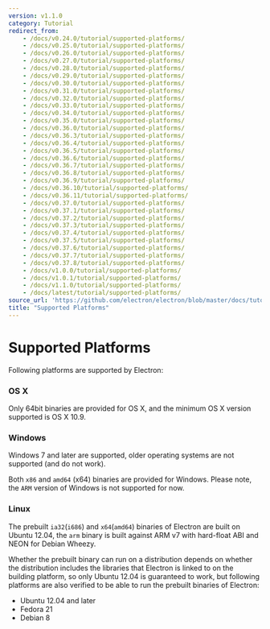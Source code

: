 ```yaml
---
version: v1.1.0
category: Tutorial
redirect_from:
    - /docs/v0.24.0/tutorial/supported-platforms/
    - /docs/v0.25.0/tutorial/supported-platforms/
    - /docs/v0.26.0/tutorial/supported-platforms/
    - /docs/v0.27.0/tutorial/supported-platforms/
    - /docs/v0.28.0/tutorial/supported-platforms/
    - /docs/v0.29.0/tutorial/supported-platforms/
    - /docs/v0.30.0/tutorial/supported-platforms/
    - /docs/v0.31.0/tutorial/supported-platforms/
    - /docs/v0.32.0/tutorial/supported-platforms/
    - /docs/v0.33.0/tutorial/supported-platforms/
    - /docs/v0.34.0/tutorial/supported-platforms/
    - /docs/v0.35.0/tutorial/supported-platforms/
    - /docs/v0.36.0/tutorial/supported-platforms/
    - /docs/v0.36.3/tutorial/supported-platforms/
    - /docs/v0.36.4/tutorial/supported-platforms/
    - /docs/v0.36.5/tutorial/supported-platforms/
    - /docs/v0.36.6/tutorial/supported-platforms/
    - /docs/v0.36.7/tutorial/supported-platforms/
    - /docs/v0.36.8/tutorial/supported-platforms/
    - /docs/v0.36.9/tutorial/supported-platforms/
    - /docs/v0.36.10/tutorial/supported-platforms/
    - /docs/v0.36.11/tutorial/supported-platforms/
    - /docs/v0.37.0/tutorial/supported-platforms/
    - /docs/v0.37.1/tutorial/supported-platforms/
    - /docs/v0.37.2/tutorial/supported-platforms/
    - /docs/v0.37.3/tutorial/supported-platforms/
    - /docs/v0.37.4/tutorial/supported-platforms/
    - /docs/v0.37.5/tutorial/supported-platforms/
    - /docs/v0.37.6/tutorial/supported-platforms/
    - /docs/v0.37.7/tutorial/supported-platforms/
    - /docs/v0.37.8/tutorial/supported-platforms/
    - /docs/v1.0.0/tutorial/supported-platforms/
    - /docs/v1.0.1/tutorial/supported-platforms/
    - /docs/v1.1.0/tutorial/supported-platforms/
    - /docs/latest/tutorial/supported-platforms/
source_url: 'https://github.com/electron/electron/blob/master/docs/tutorial/supported-platforms.md'
title: "Supported Platforms"
---
```


# Supported Platforms

Following platforms are supported by Electron:

### OS X

Only 64bit binaries are provided for OS X, and the minimum OS X version
supported is OS X 10.9.

### Windows

Windows 7 and later are supported, older operating systems are not supported
(and do not work).

Both `x86` and `amd64` (x64) binaries are provided for Windows. Please note, the
`ARM` version of Windows is not supported for now.

### Linux

The prebuilt `ia32`(`i686`) and `x64`(`amd64`) binaries of Electron are built on
Ubuntu 12.04, the `arm` binary is built against ARM v7 with hard-float ABI and
NEON for Debian Wheezy.

Whether the prebuilt binary can run on a distribution depends on whether the
distribution includes the libraries that Electron is linked to on the building
platform, so only Ubuntu 12.04 is guaranteed to work, but following platforms
are also verified to be able to run the prebuilt binaries of Electron:

* Ubuntu 12.04 and later
* Fedora 21
* Debian 8
